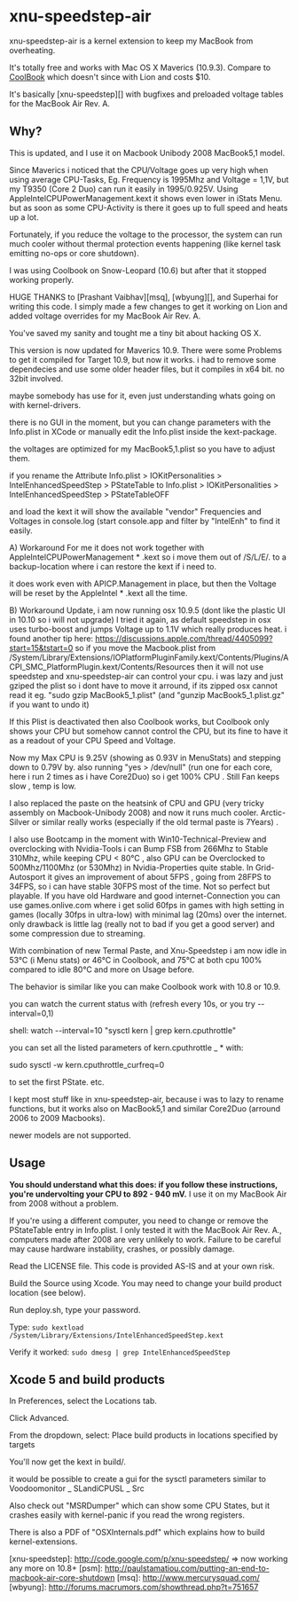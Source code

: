 # xnu-speedstep-air

xnu-speedstep-air is a kernel extension to keep my MacBook from overheating.

It's totally free and works with Mac OS X Maverics (10.9.3).
Compare to [CoolBook][] which doesn't since with Lion and costs $10.

It's basically [xnu-speedstep][] with bugfixes and preloaded voltage tables for the MacBook Air Rev. A.

## Why?

This is updated, and I use it on Macbook Unibody 2008 MacBook5,1 model. 

Since Maverics i noticed that the CPU/Voltage goes up very high when using average CPU-Tasks, 
Eg. Frequency is 1995Mhz and Voltage = 1,1V, but my T9350 (Core 2 Duo) can run it easily
in 1995/0.925V. Using AppleIntelCPUPowerManagement.kext it shows even lower in iStats Menu. 
but as soon as some CPU-Activity is there it goes up to full speed and heats up a lot. 

Fortunately, if you reduce the voltage to the processor, the system can
run much cooler without thermal protection events happening
(like kernel task emitting no-ops or core shutdown).

I was using Coolbook on Snow-Leopard (10.6) but after that it stopped working properly. 



HUGE THANKS to [Prashant Vaibhav][msq], [wbyung][], and Superhai for writing this code. I simply made a few changes to get it working on Lion and added voltage overrides for my MacBook Air Rev. A.

You've saved my sanity and tought me a tiny bit about hacking OS X.

This version is now updated for Maverics 10.9. There were some Problems to get it compiled for Target 10.9, but now it works. 
i had to remove some dependecies and use some older header files, but it compiles in x64 bit. 
no 32bit involved. 

maybe somebody has use for it, even just understanding whats going on with kernel-drivers. 

there is no GUI in the moment, but you can change parameters with the Info.plist in 
XCode or manually edit the Info.plist inside the kext-package. 

the voltages are optimized for my MacBook5,1.plist so you have to adjust them. 

if you rename the Attribute 
Info.plist > IOKitPersonalities > IntelEnhancedSpeedStep > PStateTable to 
Info.plist > IOKitPersonalities > IntelEnhancedSpeedStep > PStateTableOFF 

and load the kext it will show the available "vendor" Frequencies and Voltages in 
console.log (start console.app and filter by "IntelEnh" to find it easily. 

A) Workaround 
For me it does not work together with AppleIntelCPUPowerManagement * .kext
so i move them out of /S/L/E/. to a backup-location where i can restore the kext if i need to. 

it does work even with APICP.Management in place, but then the Voltage will be reset
by the AppleIntel * .kext all the time. 

B) Workaround
Update, i am now running osx 10.9.5 (dont like the plastic UI in 10.10 so i will not upgrade)
I tried it again, as default speedstep in osx uses turbo-boost and jumps Voltage up to 1.1V
which really produces heat. 
i found another tip here: 
https://discussions.apple.com/thread/4405099?start=15&tstart=0
so if you move the Macbook<vesion>.plist from 
/System/Library/Extensions/IOPlatformPluginFamily.kext/Contents/Plugins/ACPI_SMC_PlatformPlugin.kext/Contents/Resources
then it will not use speedstep and xnu-speedstep-air can control your cpu. 
i was lazy and just gziped the plist so i dont have to move it arround, if its zipped osx cannot read it 
eg. "sudo gzip MacBook5_1.plist"
(and "gunzip MacBook5_1.plist.gz" if you want to undo it)

If this Plist is deactivated then also Coolbook works, but Coolbook only shows your CPU but somehow cannot control the CPU, but its fine to have it as a readout of your CPU Speed and Voltage. 

Now my Max CPU is 9.25V (showing as 0.93V in MenuStats) and stepping down to 0.79V by. 
also running "yes > /dev/null" (run one for each core, here i run 2 times as i have Core2Duo) so i get 100% CPU . 
Still Fan keeps slow , temp is low. 

I also replaced the paste on the heatsink of CPU and GPU (very tricky assembly on Macbook-Unibody 2008) and now it runs much cooler. Arctic-Silver or similar really works (especially if the old termal paste is 7Years) . 

I also use Bootcamp in the moment with Win10-Technical-Preview and overclocking with Nvidia-Tools i can Bump FSB from 266Mhz to Stable 310Mhz, while keeping CPU < 80°C , also GPU can be Overclocked to 500Mhz/1100Mhz (or 530Mhz) in Nvidia-Properties quite stable. In Grid-Autosport it gives an improvement of about 5FPS , going from 28FPS to 34FPS, so i can have stable 30FPS most of the time. Not so perfect but playable. If you have old Hardware and good internet-Connection you can use games.onlive.com where i get solid 60fps in games with high setting in games (locally 30fps in ultra-low) with minimal lag (20ms) over the internet. 
only drawback is little lag (really not to bad if you get a good server) and some compression due to streaming. 

With combination of new Termal Paste, and Xnu-Speedstep i am now idle in 53°C (i Menu stats) or 46°C in Coolbook, and 75°C at both cpu 100% compared to idle 80°C and more on Usage before. 


The behavior is similar like you can make Coolbook work with 10.8 or 10.9.

you can watch the current status with (refresh every 10s, or you try --interval=0,1)

shell: 
watch --interval=10 "sysctl kern | grep kern.cputhrottle"

you can set all the listed parameters of kern.cputhrottle _ * 
with:  

sudo sysctl -w kern.cputhrottle_curfreq=0

to set the first PState. etc. 

I kept most stuff like in xnu-speedstep-air, because i was to lazy to rename functions, 
but it works also on MacBook5,1 and similar Core2Duo (arround 2006 to 2009 Macbooks). 

newer models are not supported. 



## Usage

**You should understand what this does: if you follow these instructions, you're undervolting your CPU to 892 - 940 mV.** I use it on my MacBook Air from 2008 without a problem.

If you're using a different computer, you need to change or remove the PStateTable entry in Info.plist.
I only tested it with the MacBook Air Rev. A., computers made after 2008 are very unlikely to work.
Failure to be careful may cause hardware instability, crashes, or possibly damage.

Read the LICENSE file. This code is provided AS-IS and at your own risk.

Build the Source using Xcode. You may need to change your build product location (see below).

Run deploy.sh, type your password.

Type: `sudo kextload /System/Library/Extensions/IntelEnhancedSpeedStep.kext`

Verify it worked: `sudo dmesg | grep IntelEnhancedSpeedStep`

## Xcode 5 and build products

In Preferences, select the Locations tab.

Click Advanced.

From the dropdown, select: Place build products in locations specified by targets

You'll now get the kext in build/.

it would be possible to create a gui for the sysctl parameters similar to 
Voodoomonitor _ SLandiCPUSL _ Src

Also check out "MSRDumper" which can show some CPU States, but it crashes easily with kernel-panic if you read the wrong registers. 

There is also a PDF of "OSXInternals.pdf" which explains how to build kernel-extensions. 


[Coolbook]: http://coolbook.se/
[xnu-speedstep]: http://code.google.com/p/xnu-speedstep/ => now working any more on 10.8+
[psm]: http://paulstamatiou.com/putting-an-end-to-macbook-air-core-shutdown
[msq]: http://www.mercurysquad.com/
[wbyung]: http://forums.macrumors.com/showthread.php?t=751657


